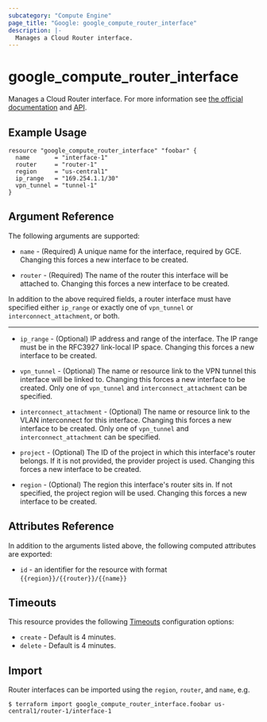 ```yaml
---
subcategory: "Compute Engine"
page_title: "Google: google_compute_router_interface"
description: |-
  Manages a Cloud Router interface.
---
```


# google\_compute\_router_interface

Manages a Cloud Router interface. For more information see
[the official documentation](https://cloud.google.com/compute/docs/cloudrouter)
and
[API](https://cloud.google.com/compute/docs/reference/latest/routers).

## Example Usage

```hcl
resource "google_compute_router_interface" "foobar" {
  name       = "interface-1"
  router     = "router-1"
  region     = "us-central1"
  ip_range   = "169.254.1.1/30"
  vpn_tunnel = "tunnel-1"
}
```

## Argument Reference

The following arguments are supported:

* `name` - (Required) A unique name for the interface, required by GCE. Changing
    this forces a new interface to be created.

* `router` - (Required) The name of the router this interface will be attached to.
    Changing this forces a new interface to be created.

In addition to the above required fields, a router interface must have specified
either `ip_range` or exactly one of `vpn_tunnel` or `interconnect_attachment`,
or both.

- - -

* `ip_range` - (Optional) IP address and range of the interface. The IP range must be
    in the RFC3927 link-local IP space. Changing this forces a new interface to be created.

* `vpn_tunnel` - (Optional) The name or resource link to the VPN tunnel this
    interface will be linked to. Changing this forces a new interface to be created. Only
    one of `vpn_tunnel` and `interconnect_attachment` can be specified.

* `interconnect_attachment` - (Optional) The name or resource link to the
  VLAN interconnect for this interface. Changing this forces a new interface to
  be created. Only one of `vpn_tunnel` and `interconnect_attachment` can be
  specified.

* `project` - (Optional) The ID of the project in which this interface's router belongs. If it
    is not provided, the provider project is used. Changing this forces a new interface to be created.

* `region` - (Optional) The region this interface's router sits in. If not specified,
    the project region will be used. Changing this forces a new interface to be
    created.

## Attributes Reference

In addition to the arguments listed above, the following computed attributes are exported:

* `id` - an identifier for the resource with format `{{region}}/{{router}}/{{name}}`

## Timeouts

This resource provides the following
[Timeouts](/docs/configuration/resources.html#timeouts) configuration options:

- `create` - Default is 4 minutes.
- `delete` - Default is 4 minutes.

## Import

Router interfaces can be imported using the `region`, `router`, and `name`, e.g.

```
$ terraform import google_compute_router_interface.foobar us-central1/router-1/interface-1
```
